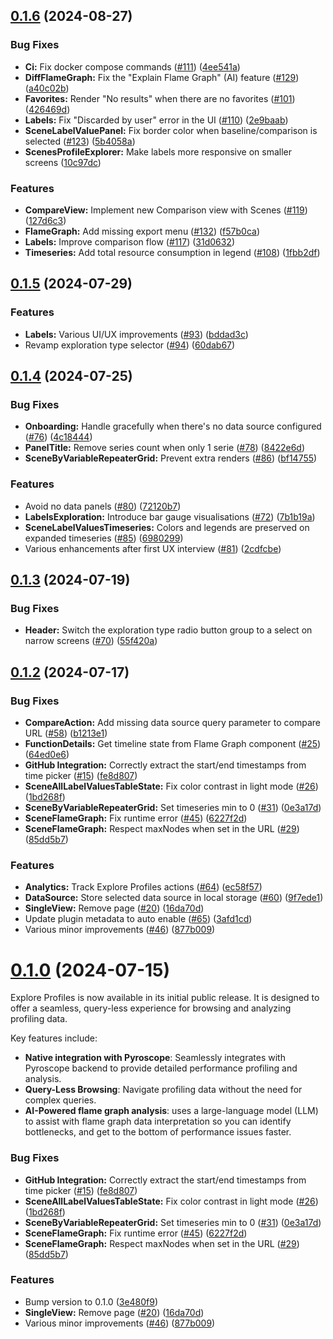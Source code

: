 ## [0.1.6](https://github.com/grafana/explore-profiles/compare/v0.1.5...v0.1.6) (2024-08-27)


### Bug Fixes

* **Ci:** Fix docker compose commands ([#111](https://github.com/grafana/explore-profiles/issues/111)) ([4ee541a](https://github.com/grafana/explore-profiles/commit/4ee541acbe822d92abfc9344eda4611600b1476e))
* **DiffFlameGraph:** Fix the "Explain Flame Graph" (AI) feature ([#129](https://github.com/grafana/explore-profiles/issues/129)) ([a40c02b](https://github.com/grafana/explore-profiles/commit/a40c02b7c37ac309d878689c5929ef770900d6f5))
* **Favorites:** Render "No results" when there are no favorites ([#101](https://github.com/grafana/explore-profiles/issues/101)) ([426469d](https://github.com/grafana/explore-profiles/commit/426469d239b9ac86ad7e6fe4a21385836926a264))
* **Labels:** Fix "Discarded by user" error in the UI ([#110](https://github.com/grafana/explore-profiles/issues/110)) ([2e9baab](https://github.com/grafana/explore-profiles/commit/2e9baab391168022f4de7bf3933e8ba4baac95df))
* **SceneLabelValuePanel:** Fix border color when baseline/comparison is selected ([#123](https://github.com/grafana/explore-profiles/issues/123)) ([5b4058a](https://github.com/grafana/explore-profiles/commit/5b4058a90ac6f713d50c9686813f273233dc4a39))
* **ScenesProfileExplorer:** Make labels more responsive on smaller screens ([10c97dc](https://github.com/grafana/explore-profiles/commit/10c97dc69714a6a0f97bbaa086dd7263e8e72950))


### Features

* **CompareView:** Implement new Comparison view with Scenes ([#119](https://github.com/grafana/explore-profiles/issues/119)) ([127d6c3](https://github.com/grafana/explore-profiles/commit/127d6c3f952d1e679bcb29c6e2d62ca9d1eed51f))
* **FlameGraph:** Add missing export menu ([#132](https://github.com/grafana/explore-profiles/issues/132)) ([f57b0ca](https://github.com/grafana/explore-profiles/commit/f57b0ca5329b0b2a7e58f7387391299475ddc952))
* **Labels:** Improve comparison flow ([#117](https://github.com/grafana/explore-profiles/issues/117)) ([31d0632](https://github.com/grafana/explore-profiles/commit/31d06326fa9e82a906635ac371a9e206cfa2bb54))
* **Timeseries:** Add total resource consumption in legend ([#108](https://github.com/grafana/explore-profiles/issues/108)) ([1fbb2df](https://github.com/grafana/explore-profiles/commit/1fbb2dfbc1d0a5d837afa74c4783171aded0258a))



## [0.1.5](https://github.com/grafana/explore-profiles/compare/v0.1.4...v0.1.5) (2024-07-29)


### Features

* **Labels:** Various UI/UX improvements ([#93](https://github.com/grafana/explore-profiles/issues/93)) ([bddad3c](https://github.com/grafana/explore-profiles/commit/bddad3cf21e6e1459eed03167c8c6f6d24e802d4))
* Revamp exploration type selector ([#94](https://github.com/grafana/explore-profiles/issues/94)) ([60dab67](https://github.com/grafana/explore-profiles/commit/60dab67af27f7ec72a3e9de11885f901937c23ed))



## [0.1.4](https://github.com/grafana/explore-profiles/compare/v0.1.3...v0.1.4) (2024-07-25)


### Bug Fixes

* **Onboarding:** Handle gracefully when there's no data source configured ([#76](https://github.com/grafana/explore-profiles/issues/76)) ([4c18444](https://github.com/grafana/explore-profiles/commit/4c1844498d8b3bde4bb5b30ac889419b7462fb8b))
* **PanelTitle:** Remove series count when only 1 serie ([#78](https://github.com/grafana/explore-profiles/issues/78)) ([8422e6d](https://github.com/grafana/explore-profiles/commit/8422e6d2b2d8e21d0178ed20599ce13e16194da5))
* **SceneByVariableRepeaterGrid:** Prevent extra renders ([#86](https://github.com/grafana/explore-profiles/issues/86)) ([bf14755](https://github.com/grafana/explore-profiles/commit/bf1475580f68beec434287283d079d0fed250cad))


### Features

* Avoid no data panels ([#80](https://github.com/grafana/explore-profiles/issues/80)) ([72120b7](https://github.com/grafana/explore-profiles/commit/72120b7c4020017ed0479131ef0ddb7b5620d517))
* **LabelsExploration:** Introduce bar gauge visualisations ([#72](https://github.com/grafana/explore-profiles/issues/72)) ([7b1b19a](https://github.com/grafana/explore-profiles/commit/7b1b19a81e0ca6825bae9f2b06795199f4c9d209))
* **SceneLabelValuesTimeseries:** Colors and legends are preserved on expanded timeseries ([#85](https://github.com/grafana/explore-profiles/issues/85)) ([6980299](https://github.com/grafana/explore-profiles/commit/69802997b1a5fc72938bb0eaaf27e99076980f7a))
* Various enhancements after first UX interview ([#81](https://github.com/grafana/explore-profiles/issues/81)) ([2cdfcbe](https://github.com/grafana/explore-profiles/commit/2cdfcbecae5b1bd74310a3cbd8a115bc1e166525))



## [0.1.3](https://github.com/grafana/explore-profiles/compare/v0.1.2...v0.1.3) (2024-07-19)


### Bug Fixes

* **Header:** Switch the exploration type radio button group to a select on narrow screens ([#70](https://github.com/grafana/explore-profiles/issues/70)) ([55f420a](https://github.com/grafana/explore-profiles/commit/55f420a532ee8f2d6d955112d2dd4665df18cf67))



## [0.1.2](https://github.com/grafana/explore-profiles/compare/v0.0.46-explore-profiles-beta-35...v0.1.2) (2024-07-17)


### Bug Fixes

* **CompareAction:** Add missing data source query parameter to compare URL ([#58](https://github.com/grafana/explore-profiles/issues/58)) ([b1213e1](https://github.com/grafana/explore-profiles/commit/b1213e13aad71f11bbd8473571b4d9ae37924b8f))
* **FunctionDetails:** Get timeline state from Flame Graph component ([#25](https://github.com/grafana/explore-profiles/issues/25)) ([64ed0e6](https://github.com/grafana/explore-profiles/commit/64ed0e68a22445111b1d1ec02dff9b2fd8daecaa))
* **GitHub Integration:** Correctly extract the start/end timestamps from time picker ([#15](https://github.com/grafana/explore-profiles/issues/15)) ([fe8d807](https://github.com/grafana/explore-profiles/commit/fe8d807a83fce1b3b3b1eeb39d980af0312548bb))
* **SceneAllLabelValuesTableState:** Fix color contrast in light mode ([#26](https://github.com/grafana/explore-profiles/issues/26)) ([1bd268f](https://github.com/grafana/explore-profiles/commit/1bd268fd2bf2236ed9b6853e6d48a17933107bf5))
* **SceneByVariableRepeaterGrid:** Set timeseries min to 0 ([#31](https://github.com/grafana/explore-profiles/issues/31)) ([0e3a17d](https://github.com/grafana/explore-profiles/commit/0e3a17df3363cb2b61bab85039522e44eb766c61))
* **SceneFlameGraph:** Fix runtime error ([#45](https://github.com/grafana/explore-profiles/issues/45)) ([6227f2d](https://github.com/grafana/explore-profiles/commit/6227f2dcb1d705259fb1ad8ae9f144eb17cd80b1))
* **SceneFlameGraph:** Respect maxNodes when set in the URL ([#29](https://github.com/grafana/explore-profiles/issues/29)) ([85dd5b7](https://github.com/grafana/explore-profiles/commit/85dd5b79833f1737c0cf5505b743e50e256a20dc))


### Features

* **Analytics:** Track Explore Profiles actions ([#64](https://github.com/grafana/explore-profiles/issues/64)) ([ec58f57](https://github.com/grafana/explore-profiles/commit/ec58f5771c6ff59fcbd444ac62c2e55dd1bda202))
* **DataSource:** Store selected data source in local storage ([#60](https://github.com/grafana/explore-profiles/issues/60)) ([9f7ede1](https://github.com/grafana/explore-profiles/commit/9f7ede188279010502f2bcef02b2caba94b5064f))
* **SingleView:** Remove page ([#20](https://github.com/grafana/explore-profiles/issues/20)) ([16da70d](https://github.com/grafana/explore-profiles/commit/16da70d7f424c17982a8ca1ceab24a2589121007))
* Update plugin metadata to auto enable ([#65](https://github.com/grafana/explore-profiles/issues/65)) ([3afd1cd](https://github.com/grafana/explore-profiles/commit/3afd1cd6cbdaf93583978ecab80af8a620e313ef))
* Various minor improvements ([#46](https://github.com/grafana/explore-profiles/issues/46)) ([877b009](https://github.com/grafana/explore-profiles/commit/877b0094ffd21794b5742db6fbfb32ebd5868a4c))



# [0.1.0](https://github.com/grafana/explore-profiles/compare/v0.0.46-explore-profiles-beta-35...v0.1.0) (2024-07-15)

Explore Profiles is now available in its initial public release. It is designed to offer a seamless, query-less experience for browsing and analyzing profiling data.

Key features include:

- **Native integration with Pyroscope**: Seamlessly integrates with Pyroscope backend to provide detailed performance profiling and analysis.
- **Query-Less Browsing**: Navigate profiling data without the need for complex queries.
- **AI-Powered flame graph analysis**: uses a large-language model (LLM) to assist with flame graph data interpretation so you can identify bottlenecks, and get to the bottom of performance issues faster.

### Bug Fixes

- **GitHub Integration:** Correctly extract the start/end timestamps from time picker ([#15](https://github.com/grafana/explore-profiles/issues/15)) ([fe8d807](https://github.com/grafana/explore-profiles/commit/fe8d807a83fce1b3b3b1eeb39d980af0312548bb))
- **SceneAllLabelValuesTableState:** Fix color contrast in light mode ([#26](https://github.com/grafana/explore-profiles/issues/26)) ([1bd268f](https://github.com/grafana/explore-profiles/commit/1bd268fd2bf2236ed9b6853e6d48a17933107bf5))
- **SceneByVariableRepeaterGrid:** Set timeseries min to 0 ([#31](https://github.com/grafana/explore-profiles/issues/31)) ([0e3a17d](https://github.com/grafana/explore-profiles/commit/0e3a17df3363cb2b61bab85039522e44eb766c61))
- **SceneFlameGraph:** Fix runtime error ([#45](https://github.com/grafana/explore-profiles/issues/45)) ([6227f2d](https://github.com/grafana/explore-profiles/commit/6227f2dcb1d705259fb1ad8ae9f144eb17cd80b1))
- **SceneFlameGraph:** Respect maxNodes when set in the URL ([#29](https://github.com/grafana/explore-profiles/issues/29)) ([85dd5b7](https://github.com/grafana/explore-profiles/commit/85dd5b79833f1737c0cf5505b743e50e256a20dc))

### Features

- Bump version to 0.1.0 ([3e480f9](https://github.com/grafana/explore-profiles/commit/3e480f90c06cba6d9ac3558026a1c892963db4c6))
- **SingleView:** Remove page ([#20](https://github.com/grafana/explore-profiles/issues/20)) ([16da70d](https://github.com/grafana/explore-profiles/commit/16da70d7f424c17982a8ca1ceab24a2589121007))
- Various minor improvements ([#46](https://github.com/grafana/explore-profiles/issues/46)) ([877b009](https://github.com/grafana/explore-profiles/commit/877b0094ffd21794b5742db6fbfb32ebd5868a4c))

